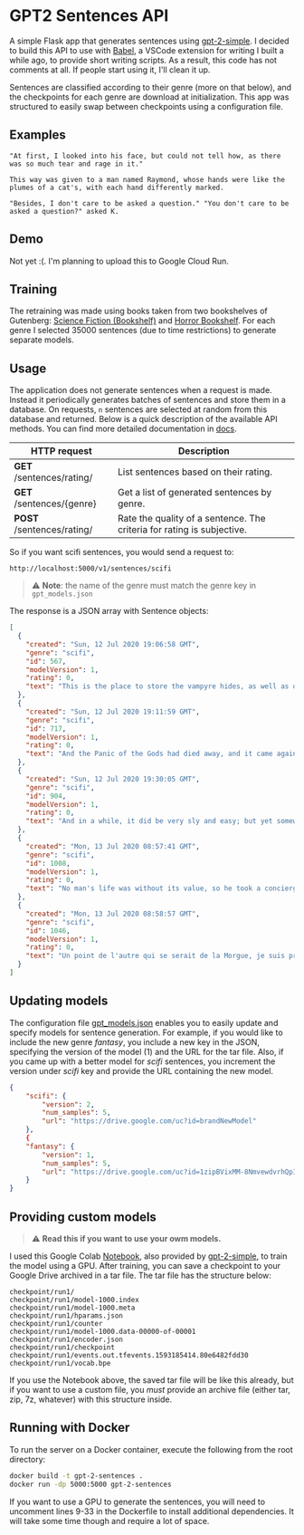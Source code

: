 # GPT2 Sentences API

A simple Flask app that generates sentences using [gpt-2-simple](https://github.com/minimaxir/gpt-2-simple). I decided to build this API to use with [Babel](https://github.com/wmorellato/babel), a VSCode extension for writing I built a while ago, to provide short writing scripts. As a result, this code has not comments at all. If people start using it, I'll clean it up.

Sentences are classified according to their genre (more on that below), and the checkpoints for each genre are download at initialization. This app was structured to easily swap between checkpoints using a configuration file.

## Examples

`"At first, I looked into his face, but could not tell how, as there was so much tear and rage in it."`

`This way was given to a man named Raymond, whose hands were like the plumes of a cat's, with each hand differently marked.`

`"Besides, I don't care to be asked a question." "You don't care to be asked a question?" asked K.`

## Demo

Not yet :(. I'm planning to upload this to Google Cloud Run.

## Training

The retraining was made using books taken from two bookshelves of Gutenberg: [Science Fiction (Bookshelf)](https://www.gutenberg.org/wiki/Science_Fiction_(Bookshelf)) and [Horror Bookshelf](https://www.gutenberg.org/wiki/Horror_(Bookshelf)). For each genre I selected 35000 sentences (due to time restrictions) to generate separate models.

## Usage

The application does not generate sentences when a request is made. Instead it periodically generates batches of sentences and store them in a database. On requests, `n` sentences are selected at random from this database and returned. Below is a quick description of the available API methods. You can find more detailed documentation in [docs](/docs).

HTTP request | Description
------------- | -------------
**GET** /sentences/rating/ | List sentences based on their rating.
**GET** /sentences/{genre} | Get a list of generated sentences by genre.
**POST** /sentences/rating/ | Rate the quality of a sentence. The criteria for rating is subjective.

So if you want scifi sentences, you would send a request to:

`http://localhost:5000/v1/sentences/scifi`

> :warning: **Note**: the name of the genre must match the genre key in `gpt_models.json`

The response is a JSON array with Sentence objects:

```json
[
  {
    "created": "Sun, 12 Jul 2020 19:06:58 GMT", 
    "genre": "scifi", 
    "id": 567, 
    "modelVersion": 1, 
    "rating": 0, 
    "text": "This is the place to store the vampyre hides, as well as other valuables."
  }, 
  {
    "created": "Sun, 12 Jul 2020 19:11:59 GMT", 
    "genre": "scifi", 
    "id": 717, 
    "modelVersion": 1, 
    "rating": 0, 
    "text": "And the Panic of the Gods had died away, and it came again and again to my waking; and the Detective thought to himself how he should handle it."
  }, 
  {
    "created": "Sun, 12 Jul 2020 19:30:05 GMT", 
    "genre": "scifi", 
    "id": 904, 
    "modelVersion": 1, 
    "rating": 0, 
    "text": "And in a while, it did be very sly and easy; but yet somewhat naughty, to say the least; and she to put her hand upon me, and I to be but a child."
  }, 
  {
    "created": "Mon, 13 Jul 2020 08:57:41 GMT", 
    "genre": "scifi", 
    "id": 1008, 
    "modelVersion": 1, 
    "rating": 0, 
    "text": "No man's life was without its value, so he took a concierge at once, and rather than be driven mad, he went on raving in the same way."
  }, 
  {
    "created": "Mon, 13 Jul 2020 08:58:57 GMT", 
    "genre": "scifi", 
    "id": 1046, 
    "modelVersion": 1, 
    "rating": 0, 
    "text": "Un point de l'autre qui se serait de la Morgue, je suis presque sur l'antieux, mais le coeur est une apporterne."
  }
]
```

## Updating models

The configuration file [gpt_models.json](gpt_models.json) enables you to easily update and specify models for sentence generation. For example, if you would like to include the new genre *fantasy*, you include a new key in the JSON, specifying the version of the model (1) and the URL for the tar file. Also, if you came up with a better model for *scifi* sentences, you increment the version under *scifi* key and provide the URL containing the new model.

```json
{
    "scifi": {
        "version": 2,
        "num_samples": 5,
        "url": "https://drive.google.com/uc?id=brandNewModel"
    },
    {
    "fantasy": {
        "version": 1,
        "num_samples": 5,
        "url": "https://drive.google.com/uc?id=1zipBVixMM-8NmvewdvrhQpI9mXF9mki1&export=download&confirm=x-Y-"
    }
}
```

## Providing custom models

> :warning: **Read this if you want to use your owm models.**

I used this Google Colab [Notebook](https://colab.research.google.com/drive/1VLG8e7YSEwypxU-noRNhsv5dW4NfTGce), also provided by [gpt-2-simple](https://github.com/minimaxir/gpt-2-simple), to train the model using a GPU. After training, you can save a checkpoint to your Google Drive archived in a tar file. The tar file has the structure below:

```
checkpoint/run1/
checkpoint/run1/model-1000.index
checkpoint/run1/model-1000.meta
checkpoint/run1/hparams.json
checkpoint/run1/counter
checkpoint/run1/model-1000.data-00000-of-00001
checkpoint/run1/encoder.json
checkpoint/run1/checkpoint
checkpoint/run1/events.out.tfevents.1593185414.80e6482fdd30
checkpoint/run1/vocab.bpe
```

If you use the Notebook above, the saved tar file will be like this already, but if you want to use a custom file, you *must* provide an archive file (either tar, zip, 7z, whatever) with this structure inside.

## Running with Docker

To run the server on a Docker container, execute the following from the root directory:

```bash
docker build -t gpt-2-sentences .
docker run -dp 5000:5000 gpt-2-sentences
```

If you want to use a GPU to generate the sentences, you will need to uncomment lines 9-33 in the Dockerfile to install additional dependencies. It will take some time though and require a lot of space.